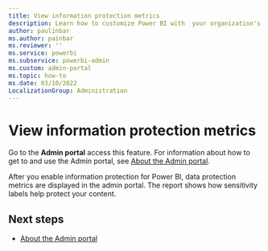 ```yaml
---
title: View information protection metrics
description: Learn how to customize Power BI with  your organization's branding.
author: paulinbar
ms.author: painbar
ms.reviewer: ''
ms.service: powerbi
ms.subservice: powerbi-admin
ms.custom: admin-portal
ms.topic: how-to
ms.date: 03/10/2022
LocalizationGroup: Administration
---
```


# View information protection metrics

Go to the **Admin portal** access this feature. For information about how to get to and use the Admin portal, see [About the Admin portal](service-admin-portal.md).

After you enable information protection for Power BI, data protection metrics are displayed in the admin portal. The report shows how sensitivity labels help protect your content.

## Next steps

* [About the Admin portal](service-admin-portal.md)